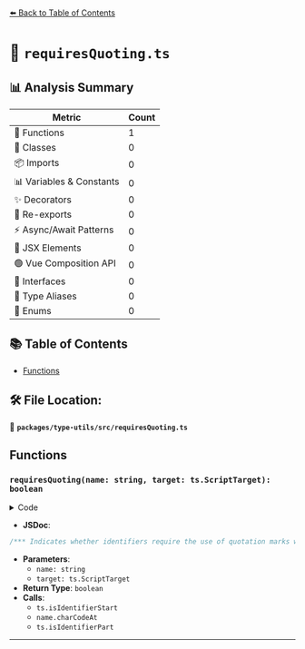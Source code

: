 [⬅️ Back to Table of Contents](../../../index.md)

# 📄 `requiresQuoting.ts`

## 📊 Analysis Summary

| Metric | Count |
|--------|-------|
| 🔧 Functions | 1 |
| 🧱 Classes | 0 |
| 📦 Imports | 0 |
| 📊 Variables & Constants | 0 |
| ✨ Decorators | 0 |
| 🔄 Re-exports | 0 |
| ⚡ Async/Await Patterns | 0 |
| 💠 JSX Elements | 0 |
| 🟢 Vue Composition API | 0 |
| 📐 Interfaces | 0 |
| 📑 Type Aliases | 0 |
| 🎯 Enums | 0 |

## 📚 Table of Contents

- [Functions](#functions)

## 🛠️ File Location:
📂 **`packages/type-utils/src/requiresQuoting.ts`**

## Functions

### `requiresQuoting(name: string, target: ts.ScriptTarget): boolean`

<details><summary>Code</summary>

```ts
export function requiresQuoting(
  name: string,
  target: ts.ScriptTarget = ts.ScriptTarget.ESNext,
): boolean {
  if (name.length === 0) {
    return true;
  }

  if (!ts.isIdentifierStart(name.charCodeAt(0), target)) {
    return true;
  }

  for (let i = 1; i < name.length; i += 1) {
    if (!ts.isIdentifierPart(name.charCodeAt(i), target)) {
      return true;
    }
  }

  return false;
}
```
</details>

- **JSDoc**:
```ts
/*** Indicates whether identifiers require the use of quotation marks when accessing property definitions and dot notation. */
```

- **Parameters**:
  - `name: string`
  - `target: ts.ScriptTarget`
- **Return Type**: `boolean`
- **Calls**:
  - `ts.isIdentifierStart`
  - `name.charCodeAt`
  - `ts.isIdentifierPart`

---